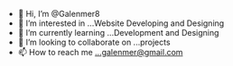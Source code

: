 - 👋 Hi, I’m @Galenmer8
- 👀 I’m interested in ...Website Developing and Designing
- 🌱 I’m currently learning ...Development and Designing
- 💞️ I’m looking to collaborate on ...projects
- 📫 How to reach me ...galenmer@gmail.com

<!---
Galenmer8/Galenmer8 is a ✨ special ✨ repository because its `README.md` (this file) appears on your GitHub profile.
You can click the Preview link to take a look at your changes.
--->
